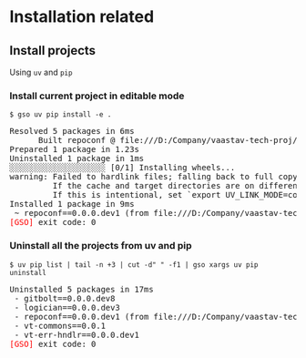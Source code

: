 # Installation related

## Install projects

Using `uv` and `pip`

### Install current project in editable mode

```shell
$ gso uv pip install -e .
```

<pre>
Resolved 5 packages in 6ms
      Built repoconf @ file:///D:/Company/vaastav-tech-proj/vcs/git/py-repoconf
Prepared 1 package in 1.23s
Uninstalled 1 package in 1ms
░░░░░░░░░░░░░░░░░░░░ [0/1] Installing wheels...                                                                                                                              
warning: Failed to hardlink files; falling back to full copy. This may lead to degraded performance.
         If the cache and target directories are on different filesystems, hardlinking may not be supported.
         If this is intentional, set `export UV_LINK_MODE=copy` or use `--link-mode=copy` to suppress this warning.
Installed 1 package in 9ms
 ~ repoconf==0.0.0.dev1 (from file:///D:/Company/vaastav-tech-proj/vcs/git/py-repoconf)
<span style="color:red">[GSO]</span> exit code: 0
</pre>

### Uninstall all the projects from uv and pip

```shell
$ uv pip list | tail -n +3 | cut -d" " -f1 | gso xargs uv pip uninstall
```

<pre>
Uninstalled 5 packages in 17ms
 - gitbolt==0.0.0.dev8
 - logician==0.0.0.dev3
 - repoconf==0.0.0.dev1 (from file:///D:/Company/vaastav-tech-proj/vcs/git/py-repoconf)
 - vt-commons==0.0.1
 - vt-err-hndlr==0.0.0.dev1
<span style="color:red">[GSO]</span> exit code: 0
</pre>
